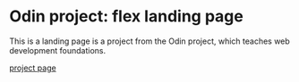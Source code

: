 # Odin project: flex landing page

This is a landing page is a project from the Odin project, which teaches web development foundations.

[project page](https://www.theodinproject.com/lessons/foundations-landing-page)
